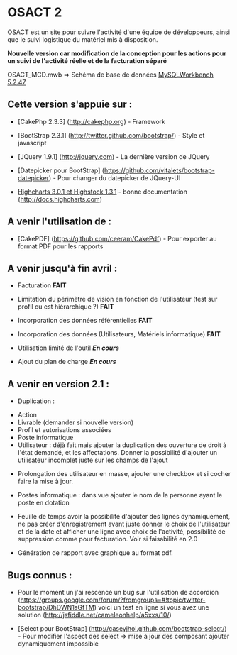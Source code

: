OSACT 2
=======

OSACT est un site pour suivre l'activité d'une équipe de développeurs, ainsi que le suivi logistique du matériel mis à disposition.

**Nouvelle version car modification de la conception pour les actions pour un suivi de l'activité réelle et de la facturation séparé**

OSACT_MCD.mwb => Schéma de base de données [MySQLWorkbench 5.2.47](http://www.mysql.fr/products/workbench/)

## Cette version s'appuie sur :

* [CakePhp 2.3.3] (http://cakephp.org) - Framework

* [BootStrap 2.3.1] (http://twitter.github.com/bootstrap/) - Style et javascript

* [JQuery 1.9.1] (http://jquery.com) - La dernière version de JQuery

* [Datepicker pour BootStrap] (https://github.com/vitalets/bootstrap-datepicker) - Pour changer du datepicker de JQuery-UI

* [Highcharts 3.0.1 et Highstock 1.3.1](http://www.highcharts.com) - bonne documentation (http://docs.highcharts.com)

## A venir l'utilisation de :

* [CakePDF] (https://github.com/ceeram/CakePdf) - Pour exporter au format PDF pour les rapports

## A venir jusqu'à fin avril :

* Facturation **FAIT**

* Limitation du périmètre de vision en fonction de l'utilisateur (test sur profil ou est hiérarchique ?) **FAIT**

* Incorporation des données référentielles **FAIT**

* Incorporation des données (Utilisateurs, Matériels informatique) **FAIT**

* Utilisation limité de l'outil ***En cours***

* Ajout du plan de charge ***En cours***

## A venir en version 2.1 :

* Duplication : 
 - Action
 - Livrable (demander si nouvelle version)
 - Profil et autorisations associées
 - Poste informatique
 - Utilisateur : déjà fait mais ajouter la duplication des ouverture de droit à l'état demandé, et les affectations.
                 Donner la possibilité d'ajouter un utilisateur incomplet juste sur les champs de l'ajout
 
* Prolongation des utilisateur en masse, ajouter une checkbox et si cocher faire la mise à jour.

* Postes informatique : dans vue ajouter le nom de la personne ayant le poste en dotation

* Feuille de temps avoir la possibilité d'ajouter des lignes dynamiquement, 
  ne pas créer d'enregistrement avant juste donner le choix de l'utilisateur 
  et de la date et afficher une ligne avec choix de l'activité, possibilité de suppression comme pour facturation.
  Voir si faisabilité en 2.0

* Génération de rapport avec graphique au format pdf.

## Bugs connus :

* Pour le moment un j'ai rescencé un bug sur l'utilisation de accordion 
(https://groups.google.com/forum/?fromgroups=#!topic/twitter-bootstrap/DhDWN1sGfTM) 
voici un test en ligne si vous avez une solution (http://jsfiddle.net/cameleonhelp/a5xxs/10/)

* [Select pour BootStrap] (http://caseyjhol.github.com/bootstrap-select/) - Pour modifier l'aspect des select => mise à jour des composant ajouter dynamiquement impossible
